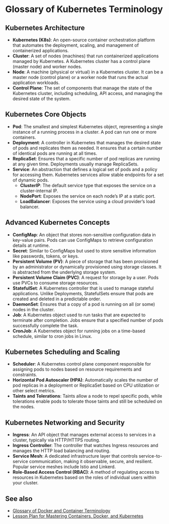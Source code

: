 # Glossary of Kubernetes Terminology

## Kubernetes Architecture

- **Kubernetes (K8s)**: An open-source container orchestration platform that automates the deployment, scaling, and management of containerized applications.
- **Cluster**: A set of nodes (machines) that run containerized applications managed by Kubernetes. A Kubernetes cluster has a control plane (master node) and worker nodes.
- **Node**: A machine (physical or virtual) in a Kubernetes cluster. It can be a master node (control plane) or a worker node that runs the actual application workloads.
- **Control Plane**: The set of components that manage the state of the Kubernetes cluster, including scheduling, API access, and managing the desired state of the system.

## Kubernetes Core Objects

- **Pod**: The smallest and simplest Kubernetes object, representing a single instance of a running process in a cluster. A pod can run one or more containers.
- **Deployment**: A controller in Kubernetes that manages the desired state of pods and replicates them as needed. It ensures that a certain number of identical pods are running at all times.
- **ReplicaSet**: Ensures that a specific number of pod replicas are running at any given time. Deployments usually manage ReplicaSets.
- **Service**: An abstraction that defines a logical set of pods and a policy for accessing them. Kubernetes services allow stable endpoints for a set of dynamic pods.
  - **ClusterIP**: The default service type that exposes the service on a cluster-internal IP.
  - **NodePort**: Exposes the service on each node’s IP at a static port.
  - **LoadBalancer**: Exposes the service using a cloud provider’s load balancer.

## Advanced Kubernetes Concepts

- **ConfigMap**: An object that stores non-sensitive configuration data in key-value pairs. Pods can use ConfigMaps to retrieve configuration details at runtime.
- **Secret**: Similar to ConfigMaps but used to store sensitive information like passwords, tokens, or keys.
- **Persistent Volume (PV)**: A piece of storage that has been provisioned by an administrator or dynamically provisioned using storage classes. It is abstracted from the underlying storage system.
- **Persistent Volume Claim (PVC)**: A request for storage by a user. Pods use PVCs to consume storage resources.
- **StatefulSet**: A Kubernetes controller that is used to manage stateful applications. Unlike Deployments, StatefulSets ensure that pods are created and deleted in a predictable order.
- **DaemonSet**: Ensures that a copy of a pod is running on all (or some) nodes in the cluster.
- **Job**: A Kubernetes object used to run tasks that are expected to terminate after completion. Jobs ensure that a specified number of pods successfully complete the task.
- **CronJob**: A Kubernetes object for running jobs on a time-based schedule, similar to cron jobs in Linux.

## Kubernetes Scheduling and Scaling

- **Scheduler**: A Kubernetes control plane component responsible for assigning pods to nodes based on resource requirements and constraints.
- **Horizontal Pod Autoscaler (HPA)**: Automatically scales the number of pod replicas in a deployment or ReplicaSet based on CPU utilization or other select metrics.
- **Taints and Tolerations**: Taints allow a node to repel specific pods, while tolerations enable pods to tolerate those taints and still be scheduled on the nodes.

## Kubernetes Networking and Security

- **Ingress**: An API object that manages external access to services in a cluster, typically via HTTP/HTTPS routing.
- **Ingress Controller**: The controller that watches Ingress resources and manages the HTTP load balancing and routing.
- **Service Mesh**: A dedicated infrastructure layer that controls service-to-service communication, making it observable, secure, and resilient. Popular service meshes include Istio and Linkerd.
- **Role-Based Access Control (RBAC)**: A method of regulating access to resources in Kubernetes based on the roles of individual users within your cluster.

## See also

- [Glossary of Docker and Container Terminology](Glossary_of_Docker_and_Container_Terminology.md)
- [Lesson Plan for Mastering Containers, Docker, and Kubernetes](Lesson_Plan_for_Mastering_Containers_Docker_and_Kubernetes.md)
